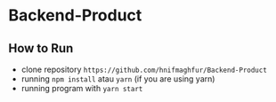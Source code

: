 # Backend-Product

## How to Run
- clone repository `https://github.com/hnifmaghfur/Backend-Product`
- running `npm install` atau `yarn` (if you are using yarn)
- running program with `yarn start`
